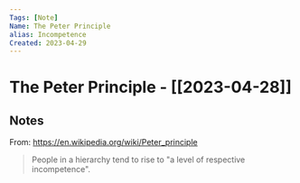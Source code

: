 ```yaml
---
Tags: [Note]
Name: The Peter Principle
alias: Incompetence
Created: 2023-04-29
---
```

# The Peter Principle - [[2023-04-28]]
## Notes
From: https://en.wikipedia.org/wiki/Peter_principle

> People in a hierarchy tend to rise to "a level of respective incompetence".
